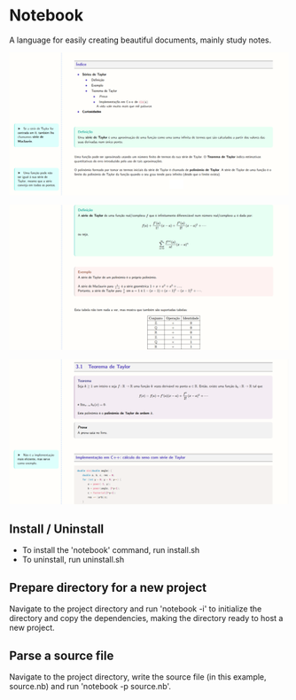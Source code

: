 # Notebook
A language for easily creating beautiful documents, mainly study notes.

![Preview 1](preview1.png)

![Preview 2](preview2.png)

![Preview 3](preview3.png)


## Install / Uninstall
- To install the 'notebook' command, run install.sh
- To uninstall, run uninstall.sh


## Prepare directory for a new project
Navigate to the project directory and run 'notebook -i' to initialize the directory and copy the dependencies, making the directory ready to host a new project.


## Parse a source file
Navigate to the project directory, write the source file (in this example, source.nb) and run 'notebook -p source.nb'.
